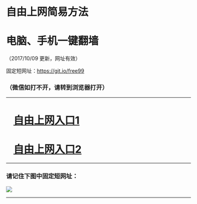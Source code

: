 ﻿# 自由上网简易方法

# 电脑、手机一键翻墙

（2017/10/09 更新，网址有效）

固定短网址：https://git.io/free99

### （微信如打不开，请转到浏览器打开）


***





# &nbsp;&nbsp; <a href="http://ft2851329797.fwq-tz-1001.info/fwqtz01.html?t=10090019539 " target="_blank">自由上网入口1</a>
# &nbsp;&nbsp; <a href="http://ft2726126193.fwq-tz-1002.info/fwqtz02.html?t=10090013183 " target="_blank">自由上网入口2</a>
***

### 请记住下图中固定短网址：

<img src="https://s3-us-west-2.amazonaws.com/fwq-1001/yjfq-20170905okok.png" /> 


***

